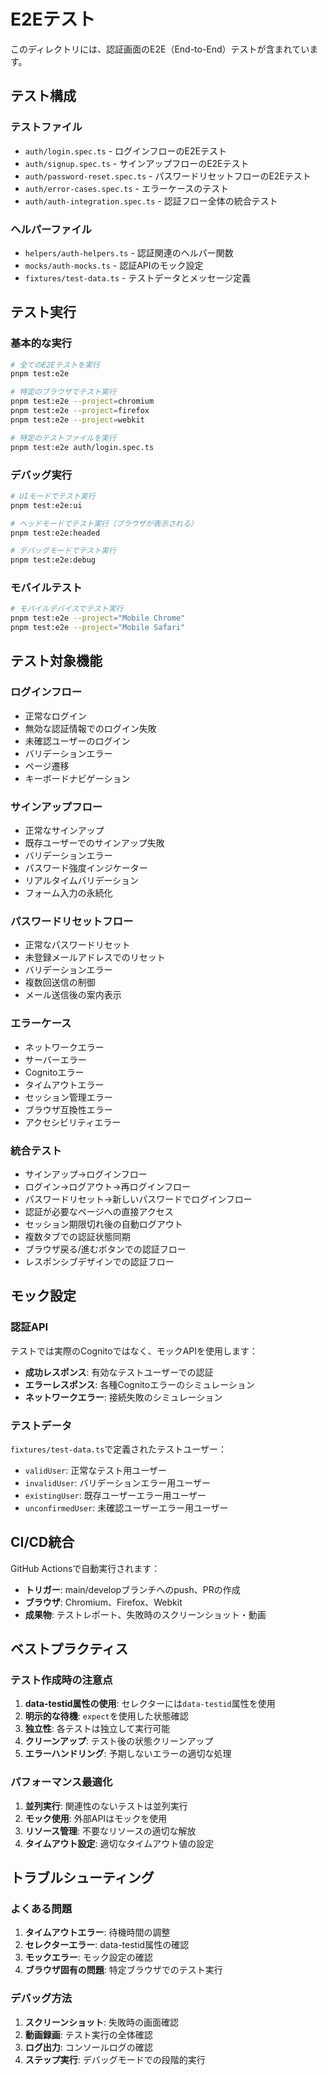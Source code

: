 # E2Eテスト

このディレクトリには、認証画面のE2E（End-to-End）テストが含まれています。

## テスト構成

### テストファイル

- `auth/login.spec.ts` - ログインフローのE2Eテスト
- `auth/signup.spec.ts` - サインアップフローのE2Eテスト
- `auth/password-reset.spec.ts` - パスワードリセットフローのE2Eテスト
- `auth/error-cases.spec.ts` - エラーケースのテスト
- `auth/auth-integration.spec.ts` - 認証フロー全体の統合テスト

### ヘルパーファイル

- `helpers/auth-helpers.ts` - 認証関連のヘルパー関数
- `mocks/auth-mocks.ts` - 認証APIのモック設定
- `fixtures/test-data.ts` - テストデータとメッセージ定義

## テスト実行

### 基本的な実行

```bash
# 全てのE2Eテストを実行
pnpm test:e2e

# 特定のブラウザでテスト実行
pnpm test:e2e --project=chromium
pnpm test:e2e --project=firefox
pnpm test:e2e --project=webkit

# 特定のテストファイルを実行
pnpm test:e2e auth/login.spec.ts
```

### デバッグ実行

```bash
# UIモードでテスト実行
pnpm test:e2e:ui

# ヘッドモードでテスト実行（ブラウザが表示される）
pnpm test:e2e:headed

# デバッグモードでテスト実行
pnpm test:e2e:debug
```

### モバイルテスト

```bash
# モバイルデバイスでテスト実行
pnpm test:e2e --project="Mobile Chrome"
pnpm test:e2e --project="Mobile Safari"
```

## テスト対象機能

### ログインフロー

- 正常なログイン
- 無効な認証情報でのログイン失敗
- 未確認ユーザーのログイン
- バリデーションエラー
- ページ遷移
- キーボードナビゲーション

### サインアップフロー

- 正常なサインアップ
- 既存ユーザーでのサインアップ失敗
- バリデーションエラー
- パスワード強度インジケーター
- リアルタイムバリデーション
- フォーム入力の永続化

### パスワードリセットフロー

- 正常なパスワードリセット
- 未登録メールアドレスでのリセット
- バリデーションエラー
- 複数回送信の制御
- メール送信後の案内表示

### エラーケース

- ネットワークエラー
- サーバーエラー
- Cognitoエラー
- タイムアウトエラー
- セッション管理エラー
- ブラウザ互換性エラー
- アクセシビリティエラー

### 統合テスト

- サインアップ→ログインフロー
- ログイン→ログアウト→再ログインフロー
- パスワードリセット→新しいパスワードでログインフロー
- 認証が必要なページへの直接アクセス
- セッション期限切れ後の自動ログアウト
- 複数タブでの認証状態同期
- ブラウザ戻る/進むボタンでの認証フロー
- レスポンシブデザインでの認証フロー

## モック設定

### 認証API

テストでは実際のCognitoではなく、モックAPIを使用します：

- **成功レスポンス**: 有効なテストユーザーでの認証
- **エラーレスポンス**: 各種Cognitoエラーのシミュレーション
- **ネットワークエラー**: 接続失敗のシミュレーション

### テストデータ

`fixtures/test-data.ts`で定義されたテストユーザー：

- `validUser`: 正常なテスト用ユーザー
- `invalidUser`: バリデーションエラー用ユーザー
- `existingUser`: 既存ユーザーエラー用ユーザー
- `unconfirmedUser`: 未確認ユーザーエラー用ユーザー

## CI/CD統合

GitHub Actionsで自動実行されます：

- **トリガー**: main/developブランチへのpush、PRの作成
- **ブラウザ**: Chromium、Firefox、Webkit
- **成果物**: テストレポート、失敗時のスクリーンショット・動画

## ベストプラクティス

### テスト作成時の注意点

1. **data-testid属性の使用**: セレクターには`data-testid`属性を使用
2. **明示的な待機**: `expect`を使用した状態確認
3. **独立性**: 各テストは独立して実行可能
4. **クリーンアップ**: テスト後の状態クリーンアップ
5. **エラーハンドリング**: 予期しないエラーの適切な処理

### パフォーマンス最適化

1. **並列実行**: 関連性のないテストは並列実行
2. **モック使用**: 外部APIはモックを使用
3. **リソース管理**: 不要なリソースの適切な解放
4. **タイムアウト設定**: 適切なタイムアウト値の設定

## トラブルシューティング

### よくある問題

1. **タイムアウトエラー**: 待機時間の調整
2. **セレクターエラー**: data-testid属性の確認
3. **モックエラー**: モック設定の確認
4. **ブラウザ固有の問題**: 特定ブラウザでのテスト実行

### デバッグ方法

1. **スクリーンショット**: 失敗時の画面確認
2. **動画録画**: テスト実行の全体確認
3. **ログ出力**: コンソールログの確認
4. **ステップ実行**: デバッグモードでの段階的実行
